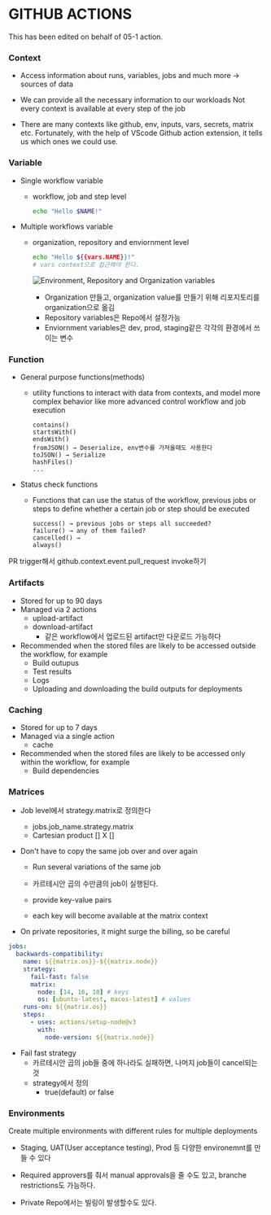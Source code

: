 # GITHUB ACTIONS

This has been edited on behalf of 05-1 action.

### Context

- Access information about runs, variables, jobs and much more → sources of data

- We can provide all the necessary information to our workloads
  Not every context is available at every step of the job

- There are many contexts like github, env, inputs, vars, secrets, matrix etc. Fortunately, with the help of VScode Github action extension, it tells us which ones we could use.

### Variable

- Single workflow variable

  - workflow, job and step level

    ```bash
    echo "Hello $NAME!"
    ```

- Multiple workflows variable

  - organization, repository and enviornment level

    ```bash
    echo "Hello ${{vars.NAME}}!"
    # vars context으로 접근해야 한다.
    ```

    ![Environment, Repository and Organization variables](https://github.com/user-attachments/assets/22633e94-5416-4ff5-8693-d07827885df5)

    - Organization 만들고, organization value를 만들기 위해 리포지토리를 organization으로 옮김
    - Repository variables은 Repo에서 설정가능
    - Enviornment variables은 dev, prod, staging같은 각각의 환경에서 쓰이는 변수

### Function

- General purpose functions(methods)

  - utility functions to interact with data from contexts, and model more complex behavior like more advanced control workflow and job execution
    ```
    contains()
    startsWith()
    endsWith()
    fromJSON() → Deserialize, env변수를 가져올때도 사용한다
    toJSON() → Serialize
    hashFiles()
    ...
    ```

- Status check functions
  - Functions that can use the status of the workflow, previous jobs or steps to define whether a certain job or step should be executed
    ```
    success() → previous jobs or steps all succeeded?
    failure() → any of them failed?
    cancelled() →
    always()
    ```

PR trigger해서 github.context.event.pull_request invoke하기

### Artifacts

- Stored for up to 90 days
- Managed via 2 actions
  - upload-artifact
  - download-artifact
    - 같은 workflow에서 업로드된 artifact만 다운로드 가능하다
- Recommended when the stored files are likely to be accessed outside the workflow, for example
  - Build outupus
  - Test results
  - Logs
  - Uploading and downloading the build outputs for deployments

### Caching

- Stored for up to 7 days
- Managed via a single action
  - cache
- Recommended when the stored files are likely to be accessed only within the workflow, for example
  - Build dependencies

### Matrices

- Job level에서 strategy.matrix로 정의한다
  - jobs.job_name.strategy.matrix
  - Cartesian product [] X []
- Don't have to copy the same job over and over again

  - Run several variations of the same job
  - 카르테시안 곱의 수만큼의 job이 실행된다.

  - provide key-value pairs
  - each key will become available at the matrix context

- On private repositories, it might surge the billing, so be careful

```yml
jobs:
  backwards-compatibility:
    name: ${{matrix.os}}-${{matrix.node}}
    strategy:
      fail-fast: false
      matrix:
        node: [14, 16, 18] # keys
        os: [ubuntu-latest, macos-latest] # values
    runs-on: ${{matrix.os}}
    steps:
      - uses: actions/setup-node@v3
        with:
          node-version: ${{matrix.node}}
```

- Fail fast strategy
  - 카르테시안 곱의 job들 중에 하나라도 실패하면, 나머지 job들이 cancel되는 것
  - strategy에서 정의
    - true(default) or false

### Environments

Create multiple environments with different rules for multiple deployments

- Staging, UAT(User acceptance testing), Prod 등 다양한 environemnt를 만들 수 있다

- Required approvers를 줘서 manual approvals을 줄 수도 있고, branche restrictions도 가능하다.

- Private Repo에서는 빌링이 발생할수도 있다.

